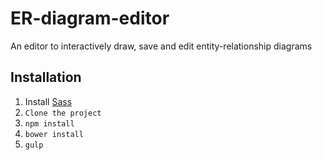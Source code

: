 # ER-diagram-editor
An editor to interactively draw, save and edit entity-relationship diagrams

## Installation
1. Install [Sass](http://sass-lang.com/install)
2. `Clone the project`
3. `npm install`
4. `bower install`
5. `gulp`
